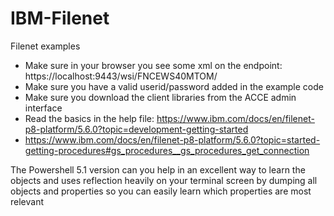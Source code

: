 # IBM-Filenet
Filenet examples

* Make sure in your browser you see some xml on the endpoint: https://localhost:9443/wsi/FNCEWS40MTOM/
* Make sure you have a valid userid/password added in the example code
* Make sure you download the client libraries from the ACCE admin interface
* Read the basics in the help file: https://www.ibm.com/docs/en/filenet-p8-platform/5.6.0?topic=development-getting-started
* https://www.ibm.com/docs/en/filenet-p8-platform/5.6.0?topic=started-getting-procedures#gs_procedures__gs_procedures_get_connection

The Powershell 5.1 version can you help in an excellent way to learn the objects and uses reflection heavily on your terminal screen by dumping all objects and properties so you can easily learn which properties are most relevant

